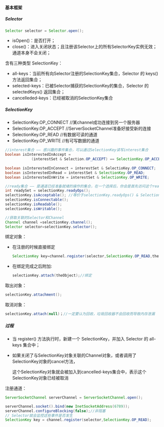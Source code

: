 #### 基本框架

##### Selector

```java
Selector selector = Selector.open();
```

- isOpen()：是否打开；
- close()：进入关闭状态；且注册该Selector上的所有SelectorKey实例无效；通道本身不会关闭；

含有三种类型 SelectionKey：

- all-keys：当前所有向Selector注册的SelectionKey集合，Selector 的 keys() 方法返回集合；
- selected-keys：已被Selector捕获的SelectionKey的集合，Selector 的 selectedKeys() 返回集合；
- cancelleded-keys：已经被取消的SelectionKey集合



##### SelectionKey

- SelectionKey.OP_CONNECT       //某channel成功连接到另一个服务器
- SelectionKey.OP_ACCEPT          //ServerSocketChannel准备好接受新的连接
- SelectionKey.OP_READ              //有数据可读的通道
- SelectionKey.OP_WRITE             //有可写数据的通道

```java
//interest集合 —— 感兴趣的事件集合，可以通过SelectionKey读写interest集合
boolean isInterestedInAccept = 
			(interestSet & Selection.OP_ACCEPT) == SelectionKey.OP_ACCEPT;
			
boolean isInterestedInConnect = interestSet & SelectioKey.OP_CONNECT;
boolean isInterestedInRead = interestSet & SelectionKey.OP_READ;
boolean isInterestedInWrite = interestSet & SelectionKey.OP_WRITE;

//ready集合 —— 是通道已经准备就绪的操作的集合，在一个选择后，你会是首先访问这个ready set
int readySet = selectionKey.readyOps();
selectionKey.isAcceptable(); //等价于selectionKey.readyOps() & SelectionKey.OP_ACCEPT
selectionKey.isConnectable();
selectionKey.isReadable();
selectionKey.isWritable();

//获取关联的Selector和Channel
Channel channel =selectionKey.channel(); 
Selector selector=selectionKey.selector();
```



绑定对象：

- 在注册的时候直接绑定

  ```java
  SelectionKey key=channel.register(selector,SelectionKey.OP_READ,theObject);
  ```

- 在绑定完成之后附加:

  ```java
  selectionKey.attach(theObject);//绑定
  ```

取出对象：

```java
selectionKey.attachment();
```

取消对象：

```java
selectionKey.attach(null)；//一定要认为回收，垃圾回收器不会回收而导致内存泄漏
```



##### 过程

- 当 register() 方法执行时，新建一个 SelectionKey，并加入 Selector 的 all-keys 集合中；

- 如果关闭了与SelectionKey对象关联的Channel对象，或者调用了SelectionKey对象的cancel方法，

  这个SelectionKey对象就会被加入到cancelled-keys集合中，表示这个SelectionKey对象已经被取消



注册通道：

```java
ServerSocketChannel serverChannel = ServerSocketChannel.open();

serverChannel.socket().bind(new InetSocketAddress(6789));
serverChannel.configureBlocking(false);//非阻塞
// Selector就会监控这些事件是否发生
SelectionKey key = channel.register(selector,SelectionKey.OP_READ);
```

